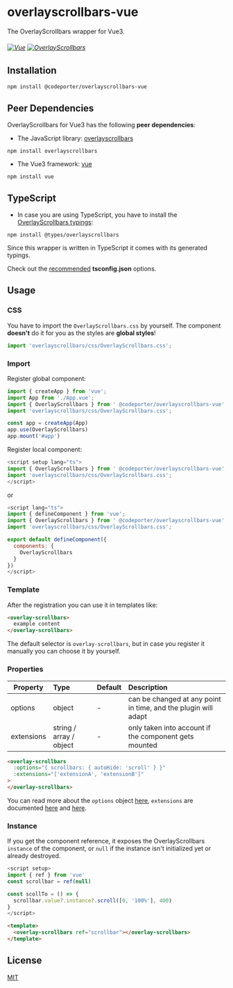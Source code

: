 # overlayscrollbars-vue

The OverlayScrollbars wrapper for Vue3.

<h6>
    <a href="https://github.com/vuejs/vue"><img src="https://img.shields.io/badge/Vue-%5E3.2.0-41B883?style=flat-square&logo=vue.js" alt="Vue"></a>
    <a href="https://github.com/KingSora/OverlayScrollbars"><img src="https://img.shields.io/badge/OverlayScrollbars-%5E1.10.0-36befd?style=flat-square" alt="OverlayScrollbars"></a>
</h6>

## Installation
```sh
npm install @codeporter/overlayscrollbars-vue
```

## Peer Dependencies

OverlayScrollbars for Vue3 has the following **peer dependencies**:

- The JavaScript library: [overlayscrollbars](https://www.npmjs.com/package/overlayscrollbars) 

```
npm install overlayscrollbars
```

- The Vue3 framework: [vue](https://www.npmjs.com/package/vue)

```
npm install vue
```

## TypeScript

- In case you are using TypeScript, you have to install the [OverlayScrollbars typings](https://www.npmjs.com/package/@types/overlayscrollbars):

```
npm install @types/overlayscrollbars
```

Since this wrapper is written in TypeScript it comes with its generated typings.

Check out the [recommended](https://github.com/KingSora/OverlayScrollbars#typescript) **tsconfig.json** options.

## Usage

### CSS

You have to import the `OverlayScrollbars.css` by yourself. The component **doesn't** do it for you as the styles are **global styles**!

```js
import 'overlayscrollbars/css/OverlayScrollbars.css';
```

### Import

Register global component:

```js
import { createApp } from 'vue';
import App from './App.vue';
import { OverlayScrollbars } from ' @codeporter/overlayscrollbars-vue';
import 'overlayscrollbars/css/OverlayScrollbars.css';

const app = createApp(App)
app.use(OverlayScrollbars)
app.mount('#app')
```

Register local component:

```js
<script setup lang="ts">
import { OverlayScrollbars } from ' @codeporter/overlayscrollbars-vue';
import 'overlayscrollbars/css/OverlayScrollbars.css';
</script>
```
or

```js
<script lang="ts">
import { defineComponent } from 'vue';
import { OverlayScrollbars } from ' @codeporter/overlayscrollbars-vue';
import 'overlayscrollbars/css/OverlayScrollbars.css';

export default defineComponent({
  components: {
    OverlayScrollbars
  }
})
</script>
```

### Template

After the registration you can use it in templates like:

```html
<overlay-scrollbars>
  example content
</overlay-scrollbars>
```

The default selector is `overlay-scrollbars`, but in case you register it manually you can choose it by yourself.

### Properties

| Property    | Type                            | Default | Description                                                    |
| ----------- | :------------------------------ | :------ | :------------------------------------------------------------- | 
| options     | object                          | -       | can be changed at any point in time, and the plugin will adapt |
| extensions  | string / array<string> / object | -       |  only taken into account if the component gets mounted         |

```html
<overlay-scrollbars 
  :options="{ scrollbars: { autoHide: 'scroll' } }" 
  :extensions="['extensionA', 'extensionB']"
>
</overlay-scrollbars>
```

You can read more about the `options` object [here](https://kingsora.github.io/OverlayScrollbars/#!documentation/options), `extensions` are documented [here](https://kingsora.github.io/OverlayScrollbars/#!documentation/extensions-basics) and [here](https://kingsora.github.io/OverlayScrollbars/#!documentation/initialization).

### Instance

If you get the component reference, it exposes the OverlayScrollbars `instance` of the component, or `null` if the instance isn't initialized yet or already destroyed.

```js
<script setup>
import { ref } from 'vue'
const scrollbar = ref(null)

const scollTo = () => {
  scrollbar.value?.instance?.scroll([0, '100%'], 400)
}
</script>
```

```html
<template>
  <overlay-scrollbars ref="scrollbar"></overlay-scrollbars>
</template>
```

## License

[MIT](./LICENSE)